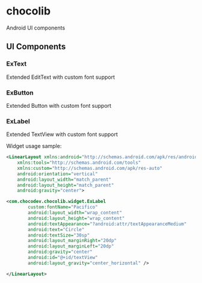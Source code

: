 chocolib
========

Android UI components

## UI Components

### ExText
Extended EditText with custom font support
### ExButton
Extended Button with custom font support
### ExLabel
Extended TextView with custom font support

Widget usage sample:
```xml
<LinearLayout xmlns:android="http://schemas.android.com/apk/res/android"
    xmlns:tools="http://schemas.android.com/tools"
    xmlns:custom="http://schemas.android.com/apk/res-auto"
    android:orientation="vertical"
    android:layout_width="match_parent"
    android:layout_height="match_parent"
    android:gravity="center">

<com.chocodev.chocolib.widget.ExLabel
        custom:fontName="Pacifico"
        android:layout_width="wrap_content"
        android:layout_height="wrap_content"
        android:textAppearance="?android:attr/textAppearanceMedium"
        android:text="Circle"
        android:textSize="30sp"
        android:layout_marginRight="20dp"
        android:layout_marginLeft="20dp"
        android:gravity="center"
        android:id="@+id/textView"
        android:layout_gravity="center_horizontal" />

</LinearLayout>
```